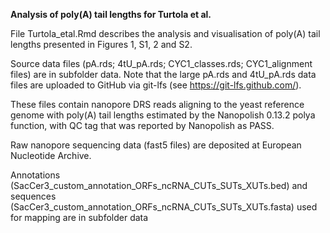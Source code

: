 **Analysis of poly(A) tail lengths for Turtola et al.**

File Turtola_etal.Rmd describes the analysis and visualisation of poly(A) tail lengths presented in Figures 1, S1, 2 and S2.

Source data files (pA.rds; 4tU_pA.rds; CYC1_classes.rds; CYC1_alignment files) are in subfolder data. 
Note that the large pA.rds and 4tU_pA.rds data files are uploaded to GitHub via git-lfs (see https://git-lfs.github.com/).

These files contain nanopore DRS reads aligning to the yeast reference genome with poly(A) tail lengths estimated by the Nanopolish 0.13.2 polya function, with QC tag that was reported by Nanopolish as PASS.

Raw nanopore sequencing data (fast5 files) are deposited at European Nucleotide Archive.

Annotations (SacCer3_custom_annotation_ORFs_ncRNA_CUTs_SUTs_XUTs.bed) and sequences (SacCer3_custom_annotation_ORFs_ncRNA_CUTs_SUTs_XUTs.fasta) used for mapping are in subfolder data
